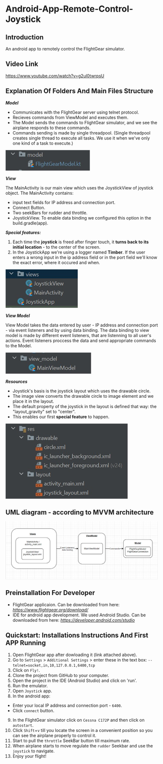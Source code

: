 # Android-App-Remote-Control-Joystick

## Introduction
An android app to remotely control the FlightGear simulator.

## Video Link
https://www.youtube.com/watch?v=g2ul0twrpsU

## Explanation Of Folders And Main Files Structure
__*Model*__

* Communicates with the FlightGear server using telnet protocol.
* Recieves commands from ViewModel and executes them.
* The Model sends the commands to FlightGear simulator, and we see the airplane responds to these commands.
* Commands sending is made by single threadpool.
(Single threadpool creates single thread to execute all tasks. We use it when we've only one kind of a task to execute.)

![](/app/Images/Model.jpg)

__*View*__

The MainActivity is our main view which uses the JoystickView of joystick object.
The MainActivity contains: 
* input text fields for IP address and connection port.
* Connect Button.
* Two seekBars for rudder and throttle.
* JoystickView.
To enable data binding we configured this option in the build.gradle(app).

__*Special features:*__
1. Each time the __joystick__ is freed after finger touch, it __turns back to its initial location__ - to the center of the screen.
2. In the JoystickApp we're using a logger named __Timber__. If the user enters a wrong input in the ip address field or in the port field we'll know the exact error, where it occured and when.
 
![](/app/Images/VIEW.jpg)

__*View Model*__

View Model takes the data entered by user - IP address and connection port - via event listeners and by using data binding.
The data binding to view model is made by different event listeners, that are listenning to all user's actions.
Event listeners proccess the data and send appropriate commands to the Model.


![](/app/Images/ViewModel.jpg)

__*Resources*__

* Joystick's basis is the joystick layout which uses the drawable circle. 
* The image view converts the drawable circle to image element and we place it in the layout.
* The default property of the joystick in the layout is defined that way: the "layout_gravity" set to "center".
* This enables our first __special feature__ to happen.

![](/app/Images/Resources.jpg)

## UML diagram - according to MVVM architecture
![](/app/Images/UML.png)

## Preinstallation For Developer
* FlightGear applicaion. Can be downloaded from here: *https://www.flightgear.org/download/*
* IDE for android app development. We used Android Studio. Can be downloaded from here: *https://developer.android.com/studio*

## Quickstart: Installations Instructions And First APP Running
1. Open FlightGear app after dowloading it (link attached above).
2. Go to `Settings` > `Additional Settings` > enter these in the text box: `--telnet=socket,in,10,127.0.0.1,6400,tcp`
3. Click on `Fly!`.
4. Clone the project from GitHub to your computer.
5. Open the project in the IDE (Android Studio) and click on 'run'.
6. Run the emulator.
7. Open `Joystick` app.
8. In the android app: 
  * Enter your local IP address and connection port - `6400`.
  * Click `connect` button.
9. In the FlightGear simulator click on `Cessna C172P` and then click on `autostart`.
10. Click `Shift`+`v` till you locate the screen in a convenient position so you can see the airplane properly to control it.
11. Start to pull the `throttle` SeekBar button till maximum rate.
12. When airplane starts to move regulate the `rudder` Seekbar and use the `joystick` to navigate.
13. Enjoy your flight!
